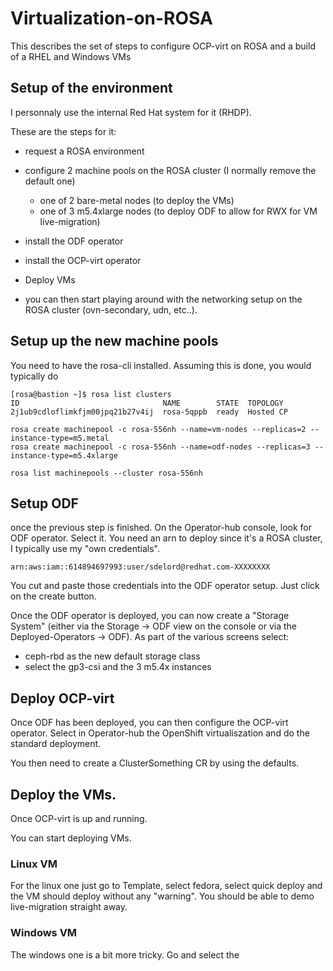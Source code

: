 # Virtualization-on-ROSA
This describes the set of steps to configure OCP-virt on ROSA and a build of a RHEL and Windows VMs



## Setup of the environment

I personnaly use the internal Red Hat system for it (RHDP).

These are the steps for it:
 - request a ROSA environment
 - configure 2 machine pools on the ROSA cluster (I normally remove the default one)
   - one of 2 bare-metal nodes (to deploy the VMs)
   - one of 3 m5.4xlarge nodes (to deploy ODF to allow for RWX for VM live-migration)

- install the ODF operator
- install the OCP-virt operator
- Deploy VMs
- you can then start playing around with the networking setup on the ROSA cluster (ovn-secondary, udn, etc..).


## Setup up the new machine pools

You need to have the rosa-cli installed.
Assuming this is done, you would typically do

```
[rosa@bastion ~]$ rosa list clusters
ID                                NAME        STATE  TOPOLOGY
2j1ub9cdloflimkfjm00jpq21b27v4ij  rosa-5qppb  ready  Hosted CP

rosa create machinepool -c rosa-556nh --name=vm-nodes --replicas=2 --instance-type=m5.metal
rosa create machinepool -c rosa-556nh --name=odf-nodes --replicas=3 --instance-type=m5.4xlarge

rosa list machinepools --cluster rosa-556nh
```


## Setup ODF
once the previous step is finished.
On the Operator-hub console, look for ODF operator. Select it.
You need an arn to deploy since it's a ROSA cluster, I typically use my "own credentials".

```
arn:aws:iam::614894697993:user/sdelord@redhat.com-XXXXXXXX
```
You cut and paste those credentials into the ODF operator setup.
Just click on the create button.


Once the ODF operator is deployed, you can now create a "Storage System" (either via the Storage -> ODF view on the console or via the Deployed-Operators -> ODF).
As part of the various screens select:
 - ceph-rbd as the new default storage class
 - select the gp3-csi and the 3 m5.4x instances

## Deploy OCP-virt
Once ODF has been deployed, you can then configure the OCP-virt operator.
Select in Operator-hub the OpenShift virtualiszation and do the standard deployment.

You then need to create a ClusterSomething CR by using the defaults.

## Deploy the VMs.

Once OCP-virt is up and running.

You can start deploying VMs.

### Linux VM
For the linux one just go to Template, select fedora, select quick deploy and the VM should deploy without any "warning". You should be able to demo live-migration straight away.


### Windows VM
The windows one is a bit more tricky.
Go and select the 


